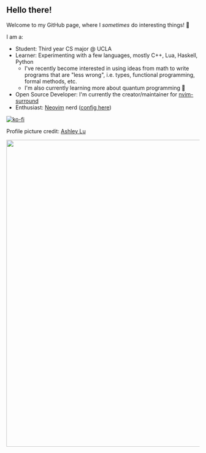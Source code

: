 ## Hello there!

Welcome to my GitHub page, where I _sometimes_ do interesting things! :wave:

I am a:

- Student: Third year CS major @ UCLA
- Learner: Experimenting with a few languages, mostly C++, Lua, Haskell, Python
  - I've recently become interested in using ideas from math to write programs
    that are "less wrong", i.e. types, functional programming, formal methods,
    etc.
  - I'm also currently learning more about quantum programming :rocket:
- Open Source Developer: I'm currently the creator/maintainer for
  [nvim-surround](https://github.com/kylechui/nvim-surround)
- Enthusiast: [Neovim](https://github.com/neovim/neovim) nerd
  ([config here](https://github.com/kylechui/config.nvim))

[![ko-fi](https://ko-fi.com/img/githubbutton_sm.svg)](https://ko-fi.com/G2G5DTLG5)

Profile picture credit: [Ashley Lu](https://github.com/ashley-lu)

<p align="center">
  <img
  src="https://github-readme-stats.vercel.app/api?username=kylechui&show_icons=true&count_private=true&theme=tokyonight&hide_border=true" width="800">
</p>
